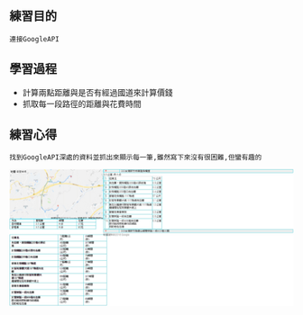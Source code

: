 ## 練習目的
    連接GoogleAPI
## 學習過程
*   計算兩點距離與是否有經過國道來計算價錢
*   抓取每一段路徑的距離與花費時間
## 練習心得
    找到GoogleAPI深處的資料並抓出來顯示每一筆,雖然寫下來沒有很困難,但蠻有趣的   

![Error](https://github.com/CHUNTSE/Front-End/blob/master/img/Googleapi.jpg?raw=true)